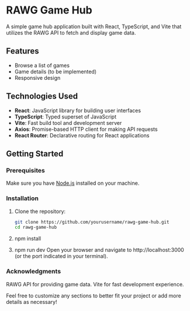 # RAWG Game Hub

A simple game hub application built with React, TypeScript, and Vite that utilizes the RAWG API to fetch and display game data.

## Features

- Browse a list of games
- Game details (to be implemented)
- Responsive design

## Technologies Used

- **React**: JavaScript library for building user interfaces
- **TypeScript**: Typed superset of JavaScript
- **Vite**: Fast build tool and development server
- **Axios**: Promise-based HTTP client for making API requests
- **React Router**: Declarative routing for React applications

## Getting Started

### Prerequisites

Make sure you have [Node.js](https://nodejs.org/) installed on your machine.

### Installation

1. Clone the repository:

   ```bash
   git clone https://github.com/yourusername/rawg-game-hub.git
   cd rawg-game-hub
   ```

2. npm install
3. npm run dev
   Open your browser and navigate to http://localhost:3000 (or the port indicated in your terminal).

### Acknowledgments

RAWG API for providing game data.
Vite for fast development experience.

Feel free to customize any sections to better fit your project or add more details as necessary!
